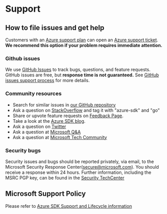 # Support

## How to file issues and get help  

Customers with an [Azure support plan](https://azure.microsoft.com/en-us/support/options/) can open an [Azure support ticket](https://azure.microsoft.com/support/create-ticket/).
**We recommend this option if your problem requires immediate attention.** 

### Github issues
We use [GitHub Issues](https://github.com/Azure/azure-sdk-for-go/issues/new/choose) to track bugs, questions, and feature requests. 
GitHub issues are free, but **response time is not guaranteed.** See [GitHub issues support process](https://devblogs.microsoft.com/azure-sdk/github-issue-support-process/) for more details.

### Community resources
- Search for similar issues in [our GitHub repository](https://github.com/Azure/azure-sdk-for-go/issues)
- Ask a question on [StackOverflow](https://stackoverflow.com/questions/tagged/azure-sdk+go) and tag it with "azure-sdk" and "go"
- Share or upvote feature requests on [Feedback Page](https://feedback.azure.com/forums/34192--general-feedback).
- Take a look at the [Azure SDK blog](https://devblogs.microsoft.com/azure-sdk/).
- Ask a question on [Twitter](https://twitter.com/AzureSDK)
- Ask a question at [Microsoft Q&A](https://docs.microsoft.com/answers/products/azure?WT.mc_id=Portal-Microsoft_Azure_Support&product=all)
- Ask a question at [Microsoft Tech Community](https://techcommunity.microsoft.com/t5/azure/ct-p/Azure)

### Security bugs
Security issues and bugs should be reported privately, via email, to the Microsoft Security Response Center(secure@microsoft.com). 
You should receive a response within 24 hours. 
Further information, including the MSRC PGP key, can be found in the [Security TechCenter](https://www.microsoft.com/msrc/faqs-report-an-issue?rtc=1)

## Microsoft Support Policy

Please refer to [Azure SDK Support and Lifecycle information](https://azure.github.io/azure-sdk/policies_support.html)

